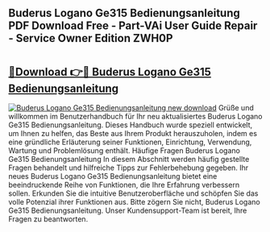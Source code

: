## Buderus Logano Ge315 Bedienungsanleitung PDF Download Free - Part-VAi User Guide Repair - Service Owner Edition ZWH0P

# <h2><a href="http://df4wrt.blite.top/?on=Buderus+Logano+Ge315+Bedienungsanleitung">🔗Download 👉🔴 Buderus Logano Ge315 Bedienungsanleitung</a></h2>

[![Buderus Logano Ge315 Bedienungsanleitung new download](https://i.imgur.com/lujVjoI.png)](http://df4wrt.blite.top/?on=Buderus+Logano+Ge315+Bedienungsanleitung)
Grüße und willkommen im Benutzerhandbuch für Ihr neu aktualisiertes Buderus Logano Ge315 Bedienungsanleitung. Dieses Handbuch wurde speziell entwickelt, um Ihnen zu helfen, das Beste aus Ihrem Produkt herauszuholen, indem es eine gründliche Erläuterung seiner Funktionen, Einrichtung, Verwendung, Wartung und Problemlösung enthält. Häufige Fragen Buderus Logano Ge315 Bedienungsanleitung In diesem Abschnitt werden häufig gestellte Fragen behandelt und hilfreiche Tipps zur Fehlerbehebung gegeben. Ihr neues Buderus Logano Ge315 Bedienungsanleitung bietet eine beeindruckende Reihe von Funktionen, die Ihre Erfahrung verbessern sollen. Erkunden Sie die intuitive Benutzeroberfläche und schöpfen Sie das volle Potenzial ihrer Funktionen aus. Bitte zögern Sie nicht, Buderus Logano Ge315 Bedienungsanleitung. Unser Kundensupport-Team ist bereit, Ihre Fragen zu beantworten.
